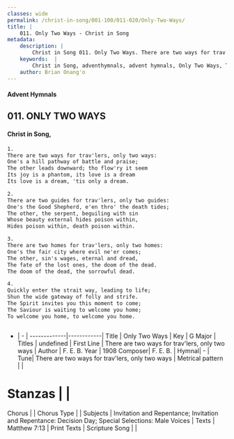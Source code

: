 ```yaml
---
classes: wide
permalink: /christ-in-song/001-100/011-020/Only-Two-Ways/
title: |
    011. Only Two Ways - Christ in Song
metadata:
    description: |
        Christ in Song 011. Only Two Ways. There are two ways for trav'lers, only two ways: One's a hill pathway of battle and praise; The other leads downward; tho flow'ry it seem Its joy is a phantom, its love is a dream Its love is a dream, 'tis only a dream.
    keywords:  |
        Christ in Song, adventhymnals, advent hymnals, Only Two Ways, There are two ways for trav'lers, only two ways. 
    author: Brian Onang'o
---
```


#### Advent Hymnals
## 011. ONLY TWO WAYS
####  Christ in Song,

```txt
1.
There are two ways for trav'lers, only two ways:
One's a hill pathway of battle and praise;
The other leads downward; tho flow'ry it seem
Its joy is a phantom, its love is a dream
Its love is a dream, 'tis only a dream.

2.
There are two guides for trav'lers, only two guides:
One's the Good Shepherd, e'en thro' the death tides;
The other, the serpent, beguiling with sin
Whose beauty external hides poison within,
Hides poison within, death poison within.

3.
There are two homes for trav'lers, only two homes:
One's the fair city where evil ne'er comes;
The other, sin's wages, eternal and dread,
The fate of the lost ones, the doom of the dead.
The doom of the dead, the sorrowful dead.

4.
Quickly enter the strait way, leading to life;
Shun the wide gateway of folly and strife.
The Spirit invites you this moment to come;
The Saviour is waiting to welcome you home;
To welcome you home, to welcome you home.



```

- |   -  |
-------------|------------|
Title | Only Two Ways |
Key | G Major |
Titles | undefined |
First Line | There are two ways for trav'lers, only two ways |
Author | F. E. B.
Year | 1908
Composer| F. E. B. |
Hymnal|  - |
Tune| There are two ways for trav'lers, only two ways |
Metrical pattern | |
# Stanzas |  |
Chorus |  |
Chorus Type |  |
Subjects | Invitation and Repentance; Invitation and Repentance: Decision Day; Special Selections: Male Voices |
Texts | Matthew 7:13 |
Print Texts | 
Scripture Song |  |
    
